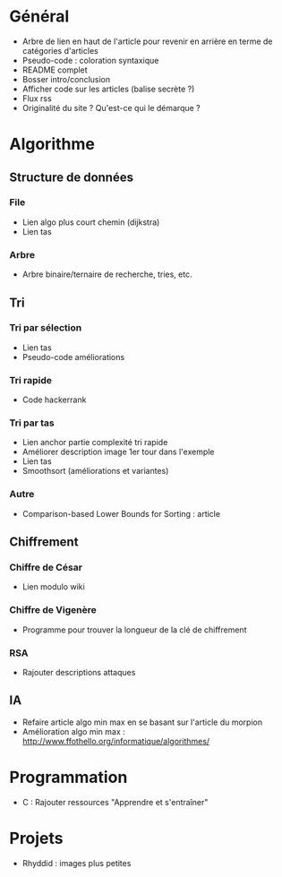 # Général

- Arbre de lien en haut de l'article pour revenir en arrière en terme de 
catégories d'articles
- Pseudo-code : coloration syntaxique
- README complet
- Bosser intro/conclusion
- Afficher code sur les articles (balise secrète ?)
- Flux rss
- Originalité du site ? Qu'est-ce qui le démarque ?

# Algorithme
## Structure de données
### File

- Lien algo plus court chemin (dijkstra)
- Lien tas

### Arbre

- Arbre binaire/ternaire de recherche, tries, etc.

## Tri
### Tri par sélection

- Lien tas
- Pseudo-code améliorations

### Tri rapide

- Code hackerrank

### Tri par tas

- Lien anchor partie complexité tri rapide
- Améliorer description image 1er tour dans l'exemple
- Lien tas
- Smoothsort (améliorations et variantes)

### Autre

- Comparison-based Lower Bounds for Sorting : article

## Chiffrement
### Chiffre de César

- Lien modulo wiki

### Chiffre de Vigenère

- Programme pour trouver la longueur de la clé de chiffrement 

### RSA

- Rajouter descriptions attaques

## IA

- Refaire article algo min max en se basant sur l'article du morpion
- Amélioration algo min max : <http://www.ffothello.org/informatique/algorithmes/>

# Programmation

- C : Rajouter ressources "Apprendre et s'entraîner"

# Projets

- Rhyddid : images plus petites
